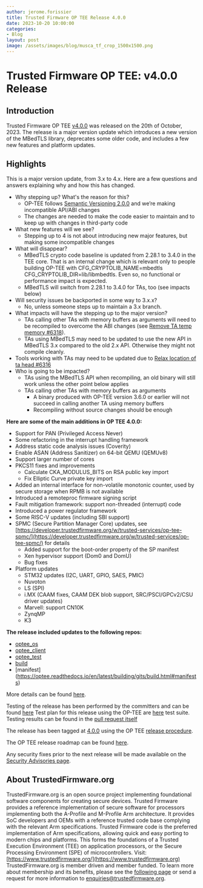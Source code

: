 ```yaml
---
author: jerome.forissier
title: Trusted Firmware OP TEE Release 4.0.0
date: 2023-10-20 10:00:00
categories:
- Blog
layout: post
image: /assets/images/blog/musca_tf_crop_1500x1500.png
---
```


**Trusted Firmware OP TEE: v4.0.0 Release**
=====================================================

Introduction
------------

Trusted Firmware OP TEE [v4.0.0](https://github.com/OP-TEE/optee_os/blob/4.0.0/CHANGELOG.md) was released on the 20th of October, 2023. The release is a major version update which introduces a new version of the MBedTLS library, deprecates some older code, and includes a few new features and platform updates.

Highlights 
----------

This is a major version update, from 3.x to 4.x. Here are a few questions and answers explaining why and how this has changed.
- Why stepping up? What's the reason for this?
    - OP-TEE follows [Semantic Versioning 2.0.0](https://semver.org/) and we’re making incompatible API/ABI changes
    - The changes are needed to make the code easier to maintain and to keep up with changes in third-party code
- What new features will we see?
    - Stepping up to 4 is not about introducing new major features, but making some incompatible changes
- What will disappear?
    - MBedTLS crypto code baseline is updated from 2.28.1 to 3.4.0 in the TEE core. That is an internal change which is relevant only to people building OP-TEE with CFG_CRYPTOLIB_NAME=mbedtls CFG_CRYPTOLIB_DIR=lib/libmbedtls. Even so, no functional or performance impact is expected.
    - MBedTLS will switch from 2.28.1 to 3.4.0 for TAs, too (see impacts below)
- Will security issues be backported in some way to 3.x.x?
    - No, unless someone steps up to maintain a 3.x branch.
- What impacts will have the stepping up to the major version?
    - TAs calling other TAs with memory buffers as arguments will need to be recompiled to overcome the ABI changes (see [Remove TA temp memory #6318](https://github.com/OP-TEE/optee_os/pull/6318)).
    - TAs using MBedTLS may need to be updated to use the new API in MBedTLS 3.x compared to the old 2.x API. Otherwise they might not compile cleanly.
- Tools working with TAs may need to be updated due to [Relax location of ta head #6316](https://github.com/OP-TEE/optee_os/pull/6316)
- Who is going to be impacted?
    - TAs using the MBedTLS API when recompiling, an old binary will still work unless the other point below applies
    - TAs calling other TAs with memory buffers as arguments
        - A binary produced with OP-TEE version 3.6.0 or earlier will not succeed in calling another TA using memory buffers
        - Recompiling without source changes should be enough

**Here are some of the main additions in OP TEE 4.0.0:** 
- Support for PAN (Privileged Access Never)
- Some refactoring in the interrupt handling framework
- Address static code analysis issues (Coverity)
- Enable ASAN (Address Sanitizer) on 64-bit QEMU (QEMUv8)
- Support larger number of cores
- PKCS11 fixes and improvements
    - Calculate CKA_MODULUS_BITS on RSA public key import
    - Fix Elliptic Curve private key import
- Added an internal interface for non-volatile monotonic counter, used by secure storage when RPMB is not available
- Introduced a remoteproc firmware signing script
- Fault mitigation framework: support non-threaded (interrupt) code
- Introduced a power regulator framework
- Some RISC-V updates (including SBI support)
- SPMC (Secure Partition Manager Core) updates, see [https://developer.trustedfirmware.org/w/trusted-services/op-tee-spmc/](https://developer.trustedfirmware.org/w/trusted-services/op-tee-spmc/) for details
    - Added support for the boot-order property of the SP manifest
    - Xen hypervisor support (Dom0 and DomU)
    - Bug fixes
- Platform updates
    - STM32 updates (I2C, UART, GPIO, SAES, PMIC)
    - Nuvoton
    - LS (SPI)
    - i.MX (CAAM fixes, CAAM DEK blob support, SRC/PSCI/GPCv2/CSU driver updates)
    - Marvell: support CN10K
    - ZynqMP
    - K3

**The release included updates to the following repos:**
- [optee_os](https://optee.readthedocs.io/en/latest/building/gits/optee_os.html#optee-os) 
- [optee_client](https://optee.readthedocs.io/en/latest/building/gits/optee_client.html#optee-client) 
- [optee_test](https://optee.readthedocs.io/en/latest/building/gits/optee_test.html#optee-test) 
- [build](https://optee.readthedocs.io/en/latest/building/gits/build.html#build) 
- [manifest] (https://optee.readthedocs.io/en/latest/building/gits/build.html#manifests)


More details can be found [here](https://github.com/OP-TEE/optee_os/blob/4.0.0/CHANGELOG.md).

Testing of the release has been performed by the committers and can be found [here](https://github.com/OP-TEE/optee_os/commit/2a5b1d1232f582056184367fb58a425ac7478ec6)
Test plan for this release using the OP-TEE are [here](https://optee.readthedocs.io/en/latest/building/gits/optee_test.html) test suite. Testing results can be found in the [pull request itself](https://github.com/OP-TEE/optee_os/pull/6341)

The release has been tagged at [4.0.0](https://github.com/OP-TEE/optee_os/releases/tag/4.0.0) using the OP TEE [release procedure](https://optee.readthedocs.io/en/latest/general/releases.html#release-procedure). 

The OP TEE release roadmap can be found [here](https://optee.readthedocs.io/en/latest/general/releases.html). 

Any security fixes prior to the next release will be made available on the [Security Advisories page](https://github.com/OP-TEE/optee_os/security/advisories?state=published). 

About TrustedFirmware.org
----------
TrustedFirmware.org is an open source project implementing foundational software components for creating secure devices. Trusted Firmware provides a reference implementation of secure software for processors implementing both the A-Profile and M-Profile Arm architecture. It provides SoC developers and OEMs with a reference trusted code base complying with the relevant Arm specifications. Trusted Firmware code is the preferred implementation of Arm specifications, allowing quick and easy porting to modern chips and platforms. This forms the foundations of a Trusted Execution Environment (TEE) on application processors, or the Secure Processing Environment (SPE) of microcontrollers. Visit:[https://www.trustedfirmware.org/](https://www.trustedfirmware.org)
TrustedFirmware.org is member driven and member funded. To learn more about membership and its benefits, please see the [following page](https://www.trustedfirmware.org/about) or send a request for more information to enquiries@trustedfirmware.org.
